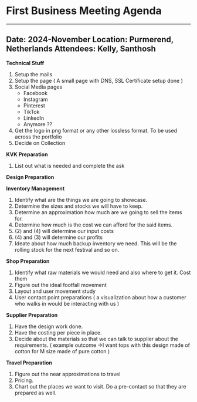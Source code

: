 # **First Business Meeting Agenda**
---
**Date:** 2024-November
**Location:** Purmerend, Netherlands
**Attendees:** Kelly, Santhosh
---

**Technical Stuff**
1. Setup the mails
2. Setup the page ( A small page with DNS, SSL Certificate setup done )
3. Social Media pages
   - Facebook
   - Instagram
   - Pinterest
   - TikTok
   - LinkedIn
   - Anymore ??
4. Get the logo in png format  or any other lossless format. To be used across the  portfolio
5. Decide on Collection 

**KVK Preparation**
1. List out what is needed and complete the ask

**Design Preparation**


**Inventory Management**
1. Identify what are the things we are going to showcase. 
2. Determine the sizes and stocks we will have to keep.
3. Determine an approximation how much are we going to sell the items for.
4. Determine how much is the cost we can afford for the said items.
5. (2) and (4) will determine our input costs
6. (4) and (3) will determine our profits
7. Ideate about how much backup inventory we need. This will be the rolling stock for the next festival and so on.

**Shop Preparation**
1. Identify what raw materials we would need and also where to get it. Cost them
2. Figure out the ideal footfall movement
3. Layout and user movement study
4. User contact point preparations ( a visualization about how a customer who walks in would be interacting with us )

**Supplier Preparation**
1. Have the design work done.
2. Have the costing per piece in place.
3. Decide about the materials so that we can talk to supplier about the requirements. ( example outcome ->I want tops with this design made of cotton for M size made of pure cotton )

**Travel Preparation**
1. Figure out the near approximations to travel
2. Pricing.
3. Chart out the places we want to visit. Do a pre-contact so that they are prepared as well.
   
